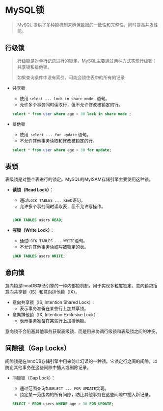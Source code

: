 # MySQL锁

> MySQL 提供了多种锁机制来确保数据的一致性和完整性，同时提高并发性能。

## 行级锁

> 行级锁是对单行记录进行的锁定，MySQL主要通过两种方式实现行级锁：共享锁和排他锁。
>
> 如果查询条件中没有索引，可能会锁住表中的所有的记录

- 共享锁

  - 使用 `select ... lock in share mode ` 语句。
  - 允许多个事务同时读取行，但不允许修改被锁定的行。

  ```SQL
  select * from user where age > 30 lock in share mode ;
  ```

- 排他锁

  - 使用` select ... for update` 语句。
  - 不允许其他事务读取和修改被锁定的行。

  ```SQL
  select * from user where age > 30 for update;
  ```

## 表锁

表级锁是对整个表进行的锁定。MySQL的MyISAM存储引擎主要使用这种锁。

- **读锁（Read Lock）**：

  - 通过`LOCK TABLES ... READ`语句。
  - 允许多个事务同时读取表，但不允许写操作。

  ```SQL
  
  LOCK TABLES users READ;
  ```

- **写锁（Write Lock）**：

  - 通过`LOCK TABLES ... WRITE`语句。
  - 不允许其他事务读或写被锁定的表。

  ```SQL
  LOCK TABLES users WRITE;
  ```

## 意向锁

意向锁是InnoDB存储引擎的一种内部锁机制，用于实现多粒度锁定。意向锁包括意向共享锁（IS）和意向排他锁（IX）。

- 意向共享锁（IS, Intention Shared Lock）：
  - 表示事务准备在某些行上加共享锁。
- 意向排他锁（IX, Intention Exclusive Lock）：
  - 表示事务准备在某些行上加排他锁。

意向锁不会阻塞其他事务获取表级锁，而是用来协调行级锁和表级锁之间的冲突。

## **间隙锁（Gap Locks）**

间隙锁是在InnoDB存储引擎中用来防止幻读的一种锁。它锁定行之间的间隙，以防止其他事务在这些间隙中插入或删除记录。

- 间隙锁（Gap Lock）：

  - 通过范围查询如`SELECT ... FOR UPDATE`实现。
  - 锁定某一范围内的所有间隙，防止其他事务在这些间隙中插入新记录。

  ```SQL
  SELECT * FROM users WHERE age > 30 FOR UPDATE;
  ```




